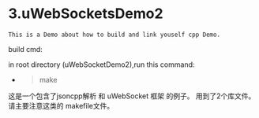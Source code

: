 # 3.uWebSocketsDemo2
    This is a Demo about how to build and link youself cpp Demo.
   
build cmd:

  in root directory (uWebSocketDemo2),run this command:
 - > make 
 
这是一个包含了jsoncpp解析 和 uWebSocket 框架 的例子。
用到了2个库文件。请主要注意这类的 makefile文件。


